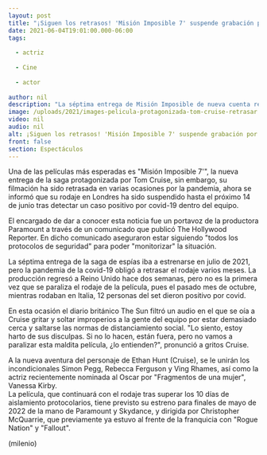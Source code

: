 ```yaml
---
layout: post
title: "¡Siguen los retrasos! 'Misión Imposible 7' suspende grabación por caso de covid-19"
date: 2021-06-04T19:01:00.000-06:00
tags:
  
  - actriz
  
  - Cine
  
  - actor
  
author: nil
description: "La séptima entrega de Misión Imposible de nueva cuenta retrasa su grabación, ahora se presentó un caso de covid-19. "
image: /uploads/2021/images-pelicula-protagonizada-tom-cruise-retrasar.jpg
video: nil
audio: nil
alt: ¡Siguen los retrasos! 'Misión Imposible 7' suspende grabación por caso de covid-19
front: false
section: Espectáculos
---
```


Una de las películas más esperadas es "Misión Imposible 7'", la nueva entrega de la saga protagonizada por Tom Cruise, sin embargo, su filmación ha sido retrasada en varias ocasiones por la pandemia, ahora se informó que su rodaje en Londres ha sido suspendido hasta el próximo 14 de junio tras detectar un caso positivo por covid-19 dentro del equipo. 

El encargado de dar a conocer esta noticia fue un portavoz de la productora Paramount a través de un comunicado que publicó The Hollywood Reporter. En dicho comunicado aseguraron estar siguiendo "todos los protocolos de seguridad" para poder "monitorizar" la situación. 

La séptima entrega de la saga de espías iba a estrenarse en julio de 2021, pero la pandemia de la covid-19 obligó a retrasar el rodaje varios meses. La producción regresó a Reino Unido hace dos semanas, pero no es la primera vez que se paraliza el rodaje de la película, pues el pasado mes de octubre, mientras rodaban en Italia, 12 personas del set dieron positivo por covid. 

En esta ocasión el diario británico The Sun filtró un audio en el que se oía a Cruise gritar y soltar improperios a la gente del equipo por estar demasiado cerca y saltarse las normas de distanciamiento social. "Lo siento, estoy harto de sus disculpas. Si no lo hacen, están fuera, pero no vamos a paralizar esta maldita película, ¿lo entienden?", pronunció a gritos Cruise. 

A la nueva aventura del personaje de Ethan Hunt (Cruise), se le unirán los incondicionales Simon Pegg, Rebecca Ferguson y Ving Rhames, así como la actriz recientemente nominada al Oscar por "Fragmentos de una mujer", Vanessa Kirby.  
La película, que continuará con el rodaje tras superar los 10 días de aislamiento protocolarios, tiene previsto su estreno para finales de mayo de 2022 de la mano de Paramount y Skydance, y dirigida por Christopher McQuarrie, que previamente ya estuvo al frente de la franquicia con "Rogue Nation" y "Fallout". 

(milenio)